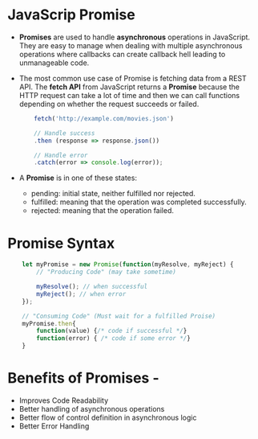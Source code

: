 # JavaScrip Promise

* __Promises__ are used to handle __asynchronous__ operations in JavaScript. They are easy to manage when dealing with multiple asynchronous operations where callbacks can create callback hell leading to unmanageable code.

* The most common use case of Promise is fetching data from a REST API. The __fetch API__ from JavaScript returns a __Promise__ because the HTTP request can take a lot of time and then we can call functions depending on whether the request succeeds or failed.

    ```js
        fetch('http://example.com/movies.json')

        // Handle success
        .then (response => response.json())

        // Handle error
        .catch(error => console.log(error));
    ```

* A __Promise__ is in one of these states:
    - pending: initial state, neither fulfilled nor rejected.
    - fulfilled: meaning that the operation was completed successfully.
    - rejected: meaning that the operation failed.

# Promise Syntax
```js
    let myPromise = new Promise(function(myResolve, myReject) {
        // "Producing Code" (may take sometime)

        myResolve(); // when successful
        myReject(); // when error
    });

    // "Consuming Code" (Must wait for a fulfilled Proise)
    myPromise.then{
        function(value) {/* code if successful */}
        function(error) { /* code if some error */}
    }
```

# Benefits of Promises -
- Improves Code Readability
- Better handling of asynchronous operations
- Better flow of control definition in asynchronous logic
- Better Error Handling